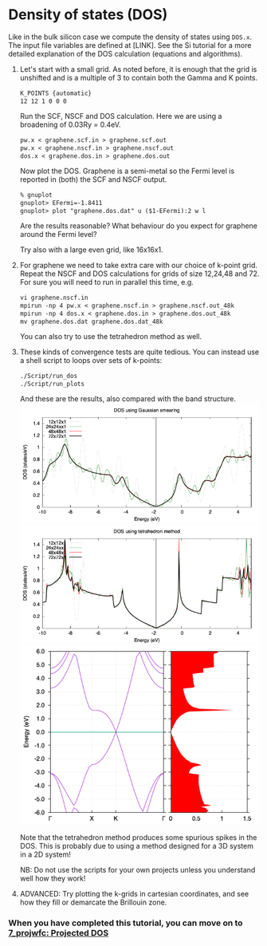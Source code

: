 # Density of states (DOS)

Like in the bulk silicon case we compute the density of states using `DOS.x`. The input file variables are defined at [LINK]. 
See the Si tutorial for a more detailed explanation of the DOS calculation (equations and algorithms).

  1. Let's start with a small grid. As noted before, it is enough that the grid is unshifted and is a multiple of 3 to contain both the Gamma and K points.
     ```
     K_POINTS {automatic}
     12 12 1 0 0 0
     ```
     Run the SCF, NSCF and DOS calculation. Here we are using a broadening of 0.03Ry = 0.4eV.
     ```
     pw.x < graphene.scf.in > graphene.scf.out
     pw.x < graphene.nscf.in > graphene.nscf.out
     dos.x < graphene.dos.in > graphene.dos.out
     ```
     Now plot the DOS. Graphene is a semi-metal so the Fermi level is reported in (both) the SCF and NSCF output. 
     ```
     % gnuplot
     gnuplot> EFermi=-1.8411
     gnuplot> plot "graphene.dos.dat" u ($1-EFermi):2 w l
     ```
     Are the results reasonable? What behaviour do you expect for graphene around the Fermi level?

     Try also with a large even grid, like 16x16x1.

  2. For graphene we need to take extra care with our choice of k-point grid. Repeat the NSCF and DOS calculations for grids of size 12,24,48 and 72. For sure you will need to run in parallel this time, e.g.
     ```
     vi graphene.nscf.in
     mpirun -np 4 pw.x < graphene.nscf.in > graphene.nscf.out_48k
     mpirun -np 4 dos.x < graphene.dos.in > graphene.dos.out_48k
     mv graphene.dos.dat graphene.dos.dat_48k
     ```

     You can also try to use the tetrahedron method as well.

 3.  These kinds of convergence tests are quite tedious. You can instead use a shell script to loops over sets of k-points:
      ```
      ./Script/run_dos
      ./Script/run_plots
      ```
     And these are the results, also compared with the band structure.
     ![DOS](Ref/DOS-script.png?raw=true "DOS")
     ![DOS](Ref/DOS-tetra-script.png?raw=true "DOS")
     ![DOS](Ref/graphene_bands_DOS.png?raw=true "DOS")

     Note that the tetrahedron method produces some spurious spikes in the DOS. This is probably due to using a method designed for a 3D system in a 2D system!

      NB: Do not use the scripts for your own projects unless you understand well how they work!

 4.   ADVANCED: Try plotting the k-grids in cartesian coordinates, and see how they fill or demarcate the Brillouin zone.
      
### When you have completed this tutorial, you can move on to [7_projwfc: Projected DOS](../7_projwfc)
